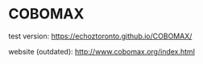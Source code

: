 # COBOMAX
test version: https://echoztoronto.github.io/COBOMAX/


website (outdated): http://www.cobomax.org/index.html 

